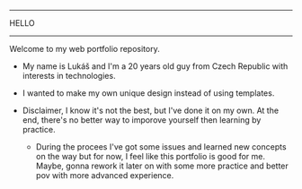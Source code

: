 ***************************************
HELLO
***************************************

Welcome to my web portfolio repository.

- My name is Lukáš and I'm a 20 years old guy from Czech Republic with interests in technologies.

- I wanted to make my own unique design instead of using templates.

- Disclaimer, I know it's not the best, but I've done it on my own. At the end, there's no better way to imporove yourself then learning by practice.
  - During the procees I've got some issues and learned new concepts on the way but for now, I feel like this portfolio is good for me. Maybe, gonna rework it later on with some more practice and better pov with more advanced experience.
